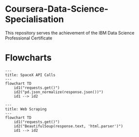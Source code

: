 # Coursera-Data-Science-Specialisation
This repository serves the achievement of the IBM Data Science Professional Certificate

# Flowcharts
```mermaid
---
title: SpaceX API Calls
---
flowchart TD
    id1("requests.get()")
    id2("pd.json_normalize(response.json())")
    id1 --> id2

```


```mermaid
---
title: Web Scraping
---
flowchart TD
    id1("requests.get()")
    id2("BeautifulSoup(response.text, 'html.parser')")
    id1 --> id2

```